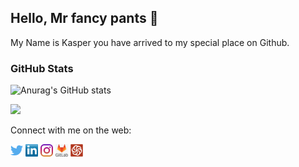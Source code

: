 ## Hello, Mr fancy pants 👋

My Name is Kasper you have arrived to my special place on Github.  

<!--
**kaaquist/kaaquist** is a ✨ _special_ ✨ repository because its `README.md` (this file) appears on your GitHub profile.

Here are some ideas to get you started:

- 🔭 I’m currently working on ...
- 🌱 I’m currently learning ...
- 👯 I’m looking to collaborate on ...
- 🤔 I’m looking for help with ...
- 💬 Ask me about ...
- 📫 How to reach me: ...
- 😄 Pronouns: ...
- ⚡ Fun fact: ...
-->

### GitHub Stats
![Anurag's GitHub stats](https://github-readme-stats-rongronggg9.vercel.app/api?username=kaaquist&show_icons=true&theme=transparent)  

<img src="https://github-readme-streak-stats.herokuapp.com?user=kaaquist&theme=transparent" width="495">


Connect with me on the web: 
<p align="left">
<a href="http://twitter.com/kaaquist" target="blank"><img align="center" src="./img/twitter.png" title = "Twitter" alt="" height="20" /></a>
<a href="http://linkedin.com/in/kaaquist" target="blank"><img align="center" src="./img/transparent-Linkedin-logo-icon.png" alt="" height="20" /></a>
<a href="http://instagram.com/kaaquist" target="blank"><img align="center" src="./img/instagram.png" alt="" height="20" /></a>
<a href="http://gitlab.com/kaaquist" target="blank"><img align="center" src="./img/transparent-gitlab-logo-icon.png" alt="" height="20" /></a>
<a href="https://www.codewars.com/users/kaaquist" target="blank"><img align="center" src="./img/codewars.png" alt="" height="20" /></a>
</p>

